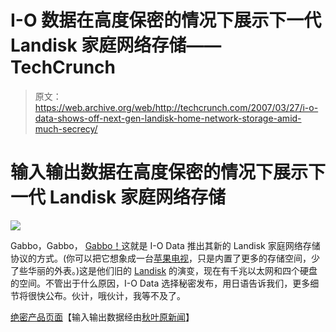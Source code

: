 # I-O 数据在高度保密的情况下展示下一代 Landisk 家庭网络存储——TechCrunch

> 原文：<https://web.archive.org/web/http://techcrunch.com/2007/03/27/i-o-data-shows-off-next-gen-landisk-home-network-storage-amid-much-secrecy/>

# 输入输出数据在高度保密的情况下展示下一代 Landisk 家庭网络存储

![](img/86ffe1f98d0a71040dbcafeb1d6dc03c.png)

Gabbo，Gabbo， [Gabbo！](https://web.archive.org/web/20210423073711/http://en.wikipedia.org/wiki/Krusty_Gets_Kancelled)这就是 I-O Data 推出其新的 Landisk 家庭网络存储协议的方式。(你可以把它想象成一台[苹果电视](https://web.archive.org/web/20210423073711/http://crunchgear.com/2007/03/23/apple-tv-is-t3h-8om6/)，只是内置了更多的存储空间，少了些华丽的外表。)这是他们旧的 [Landisk](https://web.archive.org/web/20210423073711/http://crunchgear.com/2006/09/21/landisk-network-hard-drive-enclosure/) 的演变，现在有千兆以太网和四个硬盘的空间。不管出于什么原因，I-O Data 选择秘密发布，用日语告诉我们，更多细节将很快公布。伙计，哦伙计，我等不及了。

[绝密产品页面](https://web.archive.org/web/20210423073711/http://www.iodata.jp/promo/bb/landisk/hdl4-g/)【输入输出数据经由[秋叶原新闻](https://web.archive.org/web/20210423073711/http://www.akihabaranews.com/en/news-13529-I-O+DATA+offer+a+new+LANDISK+for+home%3F.html)】